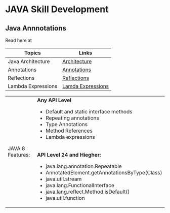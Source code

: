 # JAVA Skill Development

## Java Annnotations

Read here at 

|Topics         | Links     |
|---------------|-----------|
|Java Architecture |[Architecture](https://dzone.com/articles/jvm-architecture-explained)|
|Annotations    |[Annotations](https://docs.oracle.com/javase/tutorial/java/annotations/)|
|Reflections    |[Reflections](https://docs.oracle.com/javase/tutorial/reflect/)|
|Lambda Expressions|[Lamda Expressions](https://docs.oracle.com/javase/tutorial/java/javaOO/lambdaexpressions.html)|

<table style="width:100%">
<tr>
  <td>JAVA 8 Features:</td>
  <td><b>Any API Level</b><br>
    <ul>
<li>Default and static interface methods</li>
<li>Repeating annotations</li>
<li>Type Annotations</li>
<li>Method References</li>
<li>Lambda expressions</li>
</ul><br>
<b> API Level 24 and Hiegher:</b>
    <ul>
<li>java.lang.annotation.Repeatable</li>
<li>AnnotatedElement.getAnnotationsByType(Class)</li>
<li>java.util.stream</li>
<li>java.lang.FunctionalInterface</li>
<li>java.lang.reflect.Method.isDefault()</li>
<li>java.util.function</li></ul></td></tr></table>







